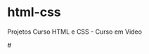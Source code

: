 # html-css
 Projetos Curso HTML e CSS - Curso em Video


#<a href="https://caiomello42.github.io/exercicios/ex001/indec.html">
